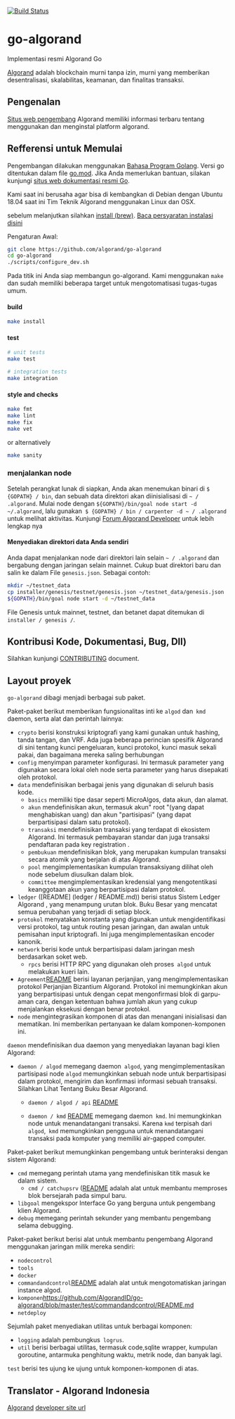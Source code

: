[![Build Status](https://travis-ci.com/algorand/go-algorand.svg?token=25XP72ADqbCQJ3TJVC9S&branch=master)](https://travis-ci.com/algorand/go-algorand)

go-algorand
====================
Implementasi resmi Algorand Go

[Algorand](https://algorand.com) adalah blockchain murni tanpa izin, murni yang memberikan
desentralisasi, skalabilitas, keamanan, dan finalitas transaksi.

## Pengenalan ##

[Situs web pengembang](https://developer.algorand.org/) Algorand memiliki informasi terbaru
tentang menggunakan dan menginstal platform algorand.
## Refferensi untuk Memulai ##

Pengembangan dilakukan menggunakan [Bahasa Program Golang](https://golang.org/).
Versi go ditentukan dalam file [go.mod](https://github.com/algorand/go-algorand/blob/master/go.mod). Jika Anda memerlukan bantuan, silakan kunjungi
[situs web dokumentasi resmi Go](https://golang.org/doc/).

Kami saat ini berusaha agar bisa di kembangkan di Debian dengan Ubuntu 18.04
saat ini Tim Teknik Algorand menggunakan Linux dan OSX.

sebelum melanjutkan silahkan [install (brew)](https://brew.sh). [Baca persyaratan instalasi
 disini](https://docs.brew.sh/Instalation)
 
Pengaturan Awal:
```bash
git clone https://github.com/algorand/go-algorand
cd go-algorand
./scripts/configure_dev.sh
```


Pada titik ini Anda siap membangun go-algorand. Kami menggunakan `make` dan sudah memiliki 
beberapa target untuk mengotomatisasi tugas-tugas umum.
#### build
```bash
make install
```

#### test
```bash
# unit tests
make test

# integration tests
make integration
```

#### style and checks
```bash
make fmt
make lint
make fix
make vet
```
or alternatively
```bash
make sanity
```

### menjalankan node

Setelah perangkat lunak di siapkan, Anda akan menemukan binari di `$ {GOPATH} / bin`, dan sebuah data
direktori akan diinisialisasi di `~ / .algorand`. Mulai node dengan
`${GOPATH}/bin/goal node start -d ~/.algorand`, lalu gunakan` $ {GOPATH} / bin / carpenter -d
~ / .algorand` untuk melihat aktivitas. 
Kunjungi [Forum Algorand Developer](https://developer.algorand.org/) untuk lebih lengkap nya

#### Menyediakan direktori data Anda sendiri

Anda dapat menjalankan node dari direktori lain selain `~ / .algorand` dan bergabung dengan jaringan
selain mainnet. Cukup buat direktori baru dan salin ke dalam
File `genesis.json`. Sebagai contoh:
```bash
mkdir ~/testnet_data
cp installer/genesis/testnet/genesis.json ~/testnet_data/genesis.json
${GOPATH}/bin/goal node start -d ~/testnet_data
```

File Genesis untuk mainnet, testnet, dan betanet dapat ditemukan di
`installer / genesis /`.

## Kontribusi Kode, Dokumentasi, Bug, Dll) ##

Silahkan kunjungi [CONTRIBUTING](CONTRIBUTING.md) document.


## Layout proyek ##
`go-algorand` dibagi menjadi berbagai sub paket.

Paket-paket berikut memberikan fungsionalitas inti ke `algod` dan` kmd`
daemon, serta alat dan perintah lainnya:

  - `crypto` berisi konstruksi kriptografi yang kami gunakan untuk hashing,
    tanda tangan, dan VRF. Ada juga beberapa perincian spesifik Algorand di sini
    tentang kunci pengeluaran, kunci protokol, kunci masuk sekali pakai, dan bagaimana mereka
    saling berhubungan
  - `config` menyimpan parameter konfigurasi. Ini termasuk parameter yang digunakan
    secara lokal oleh node serta parameter yang harus disepakati oleh
    protokol.
  - `data` mendefinisikan berbagai jenis yang digunakan di seluruh basis kode.
     - `basics` memiliki tipe dasar seperti MicroAlgos, data akun, dan
       alamat.
     - `akun` mendefinisikan akun, termasuk akun" root "(yang dapat
       menghabiskan uang) dan akun "partisipasi" (yang dapat berpartisipasi dalam satu
       protokol).
     - `transaksi` mendefinisikan transaksi yang terdapat di ekosistem Algorand.
     Ini termasuk pembayaran standar dan juga
       transaksi pendaftaran pada  key registration .
     - `pembukuan` mendefinisikan blok, yang merupakan kumpulan transaksi
       secara atomik yang berjalan di atas Algorand.
     - `pool` mengimplementasikan kumpulan transaksiyang dilihat oleh node sebelum diusulkan dalam 
       blok.
     - `committee` mengimplementasikan kredensial yang mengotentikasi 
       keanggotaan akun yang berpartisipasi dalam protokol.
  - `ledger` ([README] (ledger / README.md)) berisi status Sistem Ledger Algorand
    , yang menampung urutan blok. Buku Besar yang mencatat semua perubahan yang terjadi di setiap block.
  - `protokol` menyatakan konstanta yang digunakan untuk mengidentifikasi versi protokol, tag untuk
    routing pesan jaringan, dan awalan untuk pemisahan 
    input kriptografi. Ini juga mengimplementasikan encoder kanonik.
  - `network` berisi kode untuk berpartisipasi dalam jaringan mesh berdasarkan
    soket web.
     - `rpcs` berisi HTTP RPC yang digunakan oleh proses` algod` untuk melakukan kueri
       lain.
  - `Agreement`[README](https://github.com/AlgorandID/go-algorand/blob/master/agreement/README.md/) berisi layanan perjanjian,
    yang mengimplementasikan protokol Perjanjian Bizantium Algorand. Protokol ini
    memungkinkan akun yang berpartisipasi untuk dengan cepat mengonfirmasi blok di garpu-aman
    cara, dengan ketentuan bahwa jumlah akun yang cukup menjalankan eksekusi dengan benar
    protokol.
  - `node` mengintegrasikan komponen di atas dan menangani inisialisasi dan
    mematikan. Ini memberikan pertanyaan ke dalam komponen-komponen ini.

`daemon` mendefinisikan dua daemon yang menyediakan layanan bagi klien Algorand:

 - `daemon / algod` memegang daemon` algod`, yang mengimplementasikan partisipasi
     node `algod` memungkinkan sebuah node untuk berpartisipasi dalam protokol,
     mengirim dan konfirmasi informasi sebuah transaksi. Silahkan Lihat Tentang Buku Besar Algorand.
      - `daemon / algod / api` [README](https://github.com/AlgorandID/go-algorand/blob/master/daemon/algod/api/README.md)
      
   - `daemon / kmd` [README](https://github.com/AlgorandID/go-algorand/blob/master/daemon/kmd/README.md) memegang daemon` kmd`. Ini
     memungkinkan node untuk menandatangani transaksi. Karena `kmd` terpisah dari
     `algod`,` kmd` memungkinkan pengguna untuk menandatangani transaksi pada komputer yang memiliki air-gapped computer. 

Paket-paket berikut memungkinkan pengembang untuk berinteraksi dengan sistem Algorand:

   - `cmd` memegang perintah utama yang mendefinisikan titik masuk ke dalam sistem.
      - `cmd / catchupsrv` ([README](https://github.com/AlgorandID/go-algorand/blob/master/cmd/catchupsrv/README.md) adalah alat untuk
        membantu memproses blok bersejarah pada simpul baru.
   - `libgoal` mengekspor Interface Go yang berguna untuk pengembang klien Algorand.
   - `debug` memegang perintah sekunder yang membantu pengembang selama debugging.

Paket-paket berikut berisi alat untuk membantu pengembang Algorand menggunakan jaringan
milik mereka sendiri:

   - `nodecontrol`
   - `tools`
   - `docker`
   - `commandandcontrol`[README](https://github.com/AlgorandID/go-algorand/blob/master/test/commandandcontrol/README.md) adalah alat untuk
     mengotomatiskan jaringan instance algod.
   - `komponen`https://github.com/AlgorandID/go-algorand/blob/master/test/commandandcontrol/README.md
   - `netdeploy`

Sejumlah paket menyediakan utilitas untuk berbagai komponen:
  - `logging` adalah pembungkus` logrus`.
   - `util` berisi berbagai utilitas, termasuk code,sqlite wrapper,
     kumpulan goroutine, antarmuka penghitung waktu, metrik node, dan banyak lagi.

`test` berisi tes ujung ke ujung untuk komponen-komponen di atas.

## Translator - Algorand Indonesia ##
[Algorand](https://algorand.com)
[developer site url](https://developer.algorand.org/)
